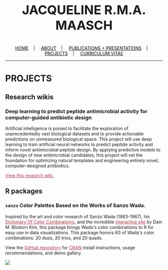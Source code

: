 <div class="name">
  <p align="center" style="font-size:40px">
    <b>JACQUELINE R.M.A. MAASCH</b>
  </p>
</div>

<div class="topnav">
  <p align="center">
  <a href="home.html" style="color: rgb(0,0,0)"><font color="000000">HOME</font></a>&nbsp;&nbsp;&nbsp;&nbsp;|&nbsp;&nbsp;&nbsp;&nbsp;
  <a href="about.html" style="color: rgb(0,0,0)"><font color="000000">ABOUT</font></a>&nbsp;&nbsp;&nbsp;&nbsp;|&nbsp;&nbsp;&nbsp;&nbsp;
  <a href="pubs.html" style="color: rgb(0,0,0)"><font color="000000">PUBLICATIONS + PRESENTATIONS</font></a>&nbsp;&nbsp;&nbsp;&nbsp;|&nbsp;&nbsp;&nbsp;&nbsp;
  <a href="projects.html" style="color: rgb(0,0,0)"><font color="000000">PROJECTS</font></a>&nbsp;&nbsp;&nbsp;&nbsp;|&nbsp;&nbsp;&nbsp;&nbsp;
  <a href="resume_05_2020.pdf" style="color: rgb(0,0,0)" target="_blank"><font color="000000">CURRICULUM VITAE</font></a> 
</p>
</div>

---------------------------------------

# PROJECTS

## Research wikis

### Deep learning to predict peptide antimicrobial activity for computer-guided antibiotic design

Artificial intelligence is poised to facilitate the exploration of unprecedentedly vast biological datasets and to provide actionable predictions on unmeasured biological space. This project will use deep learning to train artificial neural networks to predict peptide activity and inform novel antimicrobial peptide design. By applying predictive models to the design of new antimicrobial candidates, this project will set the foundation for optimizing natural templates and engineering entirely novel, computer-designed antibiotics.

<a href="https://jmaasch.github.io/ml-peptides/" style="color: rgb(167,55,75)" target="_blank"><font color="A7374B">View this research wiki.</font></a>

## R packages

### ```sanzo``` Color Palettes Based on the Works of Sanzo Wada.

Inspired by the art and color research of Sanzo Wada (1883-1967), his <a href="http://seigensha.com/en/2016/11/01/978-4-86152-247-5/" style="color: rgb(167,55,75)" target="_blank"><font color="A7374B">Dictionary Of Color Combinations</font></a>, and the incredible <a href="https://github.com/dblodorn/sanzo-wada" style="color: rgb(167,55,75)" target="_blank"><font color="A7374B">interactive site</font></a> by Dain M. Blodorn Kim, this package brings Wada's color combinations to R for easy use in data visualizations. This package honors 60 of Wada's color combinations: 20 duos, 20 trios, and 20 quads.

View the <a href="https://github.com/jmaasch/sanzo/" style="color: rgb(167,55,75)" target="_blank"><font color="A7374B">GitHub repository</font></a> for <a href="https://CRAN.R-project.org/package=sanzo" style="color: rgb(167,55,75)" target="_blank"><font color="A7374B">CRAN</font></a> install instructions, usage recommendations, and demo gallery.

<img src="https://user-images.githubusercontent.com/50045763/71599641-b5a6b680-2b19-11ea-8262-bdc7c26505b0.png" align="middle"/>

